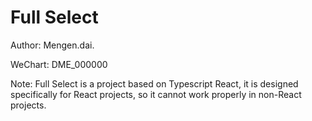 # Full Select

Author: Mengen.dai.

WeChart: DME_000000

Note: Full Select is a project based on Typescript React, it is designed specifically for React projects, so it cannot work properly in non-React projects.

